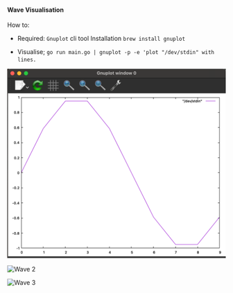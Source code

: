#### Wave Visualisation

How to:
- Required: `Gnuplot` cli tool
    Installation `brew install gnuplot`

- Visualise; 
`go run main.go | gnuplot -p -e 'plot "/dev/stdin" with lines.`

![Wave](./image.png)

![Wave 2](./imag2.png)

![Wave 3](./imag3.png)